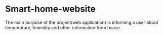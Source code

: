 # Smart-home-website
The main purpose of the project(web application) is informing a user about temperature, humidity and other information from house.
